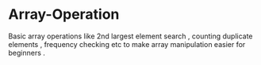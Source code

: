 # Array-Operation
Basic array operations like 2nd largest element search , counting duplicate elements , frequency checking etc to make array manipulation easier for beginners .

